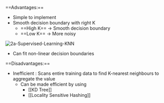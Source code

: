 ==Advantages:==
- Simple to implement
- Smooth decision boundary with right K
	- ==High K== -> Smooth decision boundary
	- ==Low K== -> More noisy
	
![2a-Supervised-Learning-KNN](https://prasanth-ntu.github.io/html/ML-Course/Intro-to-ML-with-Python/2a-Supervised-Learning-KNN_files/2a-Supervised-Learning-KNN_19_0.png)
- Can fit non-linear decision boundaries


==Disadvantages:==
- Inefficient : Scans entire training data to find K-nearest neighbours to aggregate the value
	- Can be made efficient by using
		- [[KD Tree]]
		- [[Locality Sensitive Hashing]]
